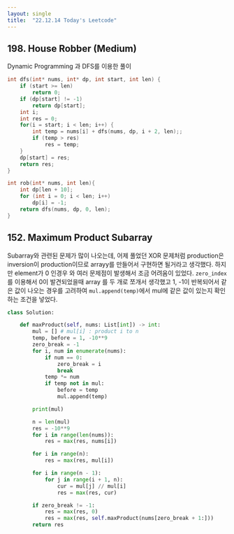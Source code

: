 ```yaml
---
layout: single
title:  "22.12.14 Today's Leetcode"
---
```


## 198. House Robber (Medium)

Dynamic Programming 과 DFS를 이용한 풀이
```c
int dfs(int* nums, int* dp, int start, int len) {
    if (start >= len)
        return 0;
    if (dp[start] != -1)
        return dp[start];
    int i;
    int res = 0;
    for(i = start; i < len; i++) {
        int temp = nums[i] + dfs(nums, dp, i + 2, len);;
        if (temp > res)
            res = temp;
    }
    dp[start] = res;
    return res;
}

int rob(int* nums, int len){
    int dp[len + 10];
    for (int i = 0; i < len; i++)
        dp[i] = -1;
    return dfs(nums, dp, 0, len);
}

```

## 152. Maximum Product Subarray

Subarray와 관련된 문제가 많이 나오는데, 어제 풀었던 XOR 문제처럼 production은 inversion이 production이므로 arrayy를 만들어서 구현하면 될거라고 생각했다. 
하지만 element가 0 인경우 와 여러 문제점이 발생해서 조금 어려움이 있었다. `zero_index` 를 이용해서 0이 발견되었을때 array 를 두 개로 쪼개서 생각했고
1, -1이 반복되어서 같은 값이 나오는 경우를 고려하여 `mul.append(temp)`에서 mul에 같은 값이 있는지 확인하는 조건을 넣었다.
```python
class Solution:

    def maxProduct(self, nums: List[int]) -> int:
        mul = [] # mul[i] : product i to n
        temp, before = 1, -10**9
        zero_break = -1
        for i, num in enumerate(nums):
            if num == 0:
                zero_break = i
                break
            temp *= num
            if temp not in mul:
                before = temp
                mul.append(temp)

        print(mul)

        n = len(mul)
        res = -10**9
        for i in range(len(nums)):
            res = max(res, nums[i])

        for i in range(n):
            res = max(res, mul[i])

        for i in range(n - 1):
            for j in range(i + 1, n):
                cur = mul[j] // mul[i]
                res = max(res, cur)

        if zero_break != -1:
            res = max(res, 0)
            res = max(res, self.maxProduct(nums[zero_break + 1:]))
        return res
```
